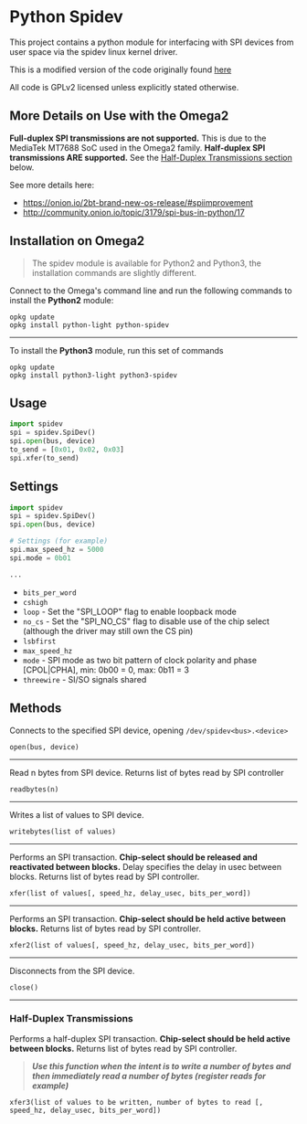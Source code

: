 # Python Spidev

This project contains a python module for interfacing with SPI devices from user space via the spidev linux kernel driver.

This is a modified version of the code originally found [here](http://elk.informatik.fh-augsburg.de/da/da-49/trees/pyap7k/lang/py-spi)

All code is GPLv2 licensed unless explicitly stated otherwise.

## More Details on Use with the Omega2

**Full-duplex SPI transmissions are not supported.** This is due to the MediaTek MT7688 SoC used in the Omega2 family. **Half-duplex SPI transmissions ARE supported.** See the [Half-Duplex Transmissions section](#half-duplex-transmissions) below. 

See more details here:

* https://onion.io/2bt-brand-new-os-release/#spiimprovement
* http://community.onion.io/topic/3179/spi-bus-in-python/17

## Installation on Omega2

> The spidev module is available for Python2 and Python3, the installation commands are slightly different.

Connect to the Omega's command line and run the following commands to install the **Python2** module:
```
opkg update
opkg install python-light python-spidev
```

---

To install the **Python3** module, run this set of commands
```
opkg update
opkg install python3-light python3-spidev
```

## Usage

```python
import spidev
spi = spidev.SpiDev()
spi.open(bus, device)
to_send = [0x01, 0x02, 0x03]
spi.xfer(to_send)
```

## Settings


```python
import spidev
spi = spidev.SpiDev()
spi.open(bus, device)

# Settings (for example)
spi.max_speed_hz = 5000
spi.mode = 0b01

...
```

* `bits_per_word`
* `cshigh`
* `loop` - Set the "SPI_LOOP" flag to enable loopback mode
* `no_cs` - Set the "SPI_NO_CS" flag to disable use of the chip select (although the driver may still own the CS pin)
* `lsbfirst`
* `max_speed_hz`
* `mode` - SPI mode as two bit pattern of clock polarity and phase [CPOL|CPHA], min: 0b00 = 0, max: 0b11 = 3
* `threewire` - SI/SO signals shared

## Methods

Connects to the specified SPI device, opening `/dev/spidev<bus>.<device>`
```
open(bus, device)
```
---
Read n bytes from SPI device. Returns list of bytes read by SPI controller
```
readbytes(n)
```
---
Writes a list of values to SPI device.
```
writebytes(list of values)
```
---
Performs an SPI transaction. **Chip-select should be released and reactivated between blocks.**
Delay specifies the delay in usec between blocks. Returns list of bytes read by SPI controller.
```
xfer(list of values[, speed_hz, delay_usec, bits_per_word])
```
---
Performs an SPI transaction. **Chip-select should be held active between blocks.**
Returns list of bytes read by SPI controller.
```
xfer2(list of values[, speed_hz, delay_usec, bits_per_word])
```
---

Disconnects from the SPI device.
```
close()
```
---

### Half-Duplex Transmissions
Performs a half-duplex SPI transaction. **Chip-select should be held active between blocks.**
Returns list of bytes read by SPI controller. 
> ***Use this function when the intent is to write a number of bytes and then immediately read a number of bytes (register reads for example)***
```
xfer3(list of values to be written, number of bytes to read [, speed_hz, delay_usec, bits_per_word])
```



